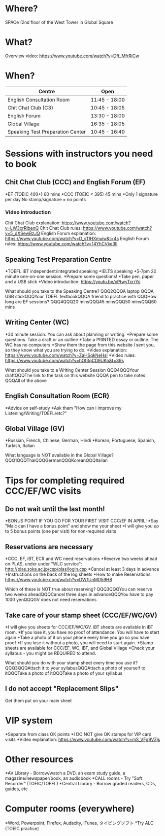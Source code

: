 # Where?
SPACe (2nd floor of the West Tower in Global Square

# What?
Overview video: https://www.youtube.com/watch?v=Dff_MfrRiCw

# When?
Centre | Open
------|------
English Consultation Room 	|11:45 - 18:00
Chit Chat Club (C3)	 		|10:45 - 18:05
English Forum 	|13:30 - 18:00
Global Village	|16:35 - 18:05
Speaking Test Preparation Center |10:45 - 16:40


# Sessions with instructors you need to book
## Chit Chat Club (CCC) and English Forum (EF)
*EF (TOEIC 400+) 60 mins
*CCC (TOEIC < 395) 45 mins
*Only 1 signature per day.No stamp/signature = no points
### Video introduction
Chit Chat Club explanation: https://www.youtube.com/watch?v=LW3crRibeoQ
Chit Chat Club rules: https://www.youtube.com/watch?v=5_dXSewBzJQ
English Forum explanation: https://www.youtube.com/watch?v=D_sTlHXmuiw&t=4s
English Forum rules: https://www.youtube.com/watch?v=14YhCVke3lI



## Speaking Test Preparation Centre
*TOEFL iBT independent/integrated speaking
*IELTS speaking
*5-7pm 20 minute one-on-one session.
*Prepare some questions!
*Take pen, paper and a USB stick
*Video introduction: https://youtu.be/xPtwyTcrrYc


What should you take to the Speaking Centre? QQQ2QQQA laptop QQQA USB stickQQQYour TOEFL textbookQQQA friend to practice with
QQQHow long are EF sessions? QQQ4QQQ20 minsQQQ45 minsQQQ50 minsQQQ60 mins

## Writing Center (WC)
*30 minute session. You can ask about planning or writing.
*Prepare some questions. Take a draft or an outline
*Take a PRINTED essay or outline. The WC has no computers
*Show them the page from this website I sent you, so they know what you are trying to do.
*Video explanation: https://www.youtube.com/watch?v=ZaHSqkNeHsI
*Video rules: https://www.youtube.com/watch?v=hOt3qCD9UKo&t=39s


What should you take to a Writing Center Session QQQ4QQQYour draftQQQThe link to the task on this website QQQA pen to take notes QQQAll of the above

## English Consultation Room (ECR)
*Advice on self-study
*Ask them "How can I improve my Listening/Writing/TOEFL/etc?"




## Global Village (GV)
*Russian, French, Chinese, German, Hindi
*Korean, Portuguese, Spanish, Turkish, Italian

What language is NOT available in the Global Village? QQQ1QQQThaiQQQGermanQQQKoreanQQQItalian

# Tips for completing required CCC/EF/WC visits
## Do not wait until the last month!
*BONUS POINT IF YOU GO FOR YOUR FIRST VISIT CCC/EF IN APRIL!
*Say "Malc can I have a bonus point" and show me your sheet
*I will give you up to 5 bonus points (one per visit) for non-required visits


## Reservations are necessary
*CCC, EF, iBT, ECR and WC need reservations
*Reserve two weeks ahead on PLAS, under under "WLC service": http://plas.soka.ac.jp/csp/plas/login.csp
*Cancel at least 3 days in advance
*Instructions on the back of the log sheets
*How to make Reservations: https://www.youtube.com/watch?v=DW1UnMD59H8



Which of these is NOT true about reserving? QQQ3QQQYou can reserve two weeks aheadQQQCancel three days in advanceQQQYou have to pay 1000 yenQQQGV does not need reservations

## Take care of your stamp sheet (CCC/EF/WC/GV)
*I will give you sheets for CCC/EF/WC/GV. iBT sheets are available in iBT room.
*If you lose it, you have no proof of attendance. You will have to start again
*Take a photo of it on your phone every time you go so you have proof
*If you lose it without a photo, you will need to start again.
*Stamp sheets are available for CCC/EF, WC, iBT, and Global Village
*Check your syllabus - you might be REQUIRED to attend.

What should you do with your stamp sheet every time you use it? QQQ3QQQAttach it to your syllabusQQQAttach a photo of yourself to itQQQTake a photo of itQQQTake a photo of your syllabus

## I do not accept "Replacement Slips"
Get them put on your main sheet

# VIP system
*Separate from class OK points
*I DO NOT give OK stamps for VIP card visits
*Video explanation: https://www.youtube.com/watch?v=mS_VFg9VZjs

# Other resources
*AV Library - Borrow/watch a DVD, an exam study guide, a magazine/newspaper/book, an audiobook
*CALL rooms - Try "Soft Recorder" (TOEIC/TOEFL)
*Central Library - Borrow graded readers, CDs, guides, etc

# Computer rooms (everywhere)
*Word, Powerpoint, Firefox, Audacity, iTunes, タイピングソフト
*Try ALC (TOEIC practice)



